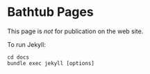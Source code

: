 # Bathtub Pages

This page is _not_ for publication on the web site.

To run Jekyll:
```
cd docs
bundle exec jekyll [options]
```
